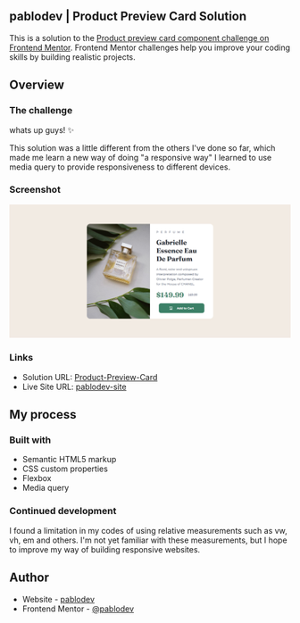 ## pablodev | Product Preview Card Solution

This is a solution to the [Product preview card component challenge on Frontend Mentor](https://www.frontendmentor.io/challenges/product-preview-card-component-GO7UmttRfa). Frontend Mentor challenges help you improve your coding skills by building realistic projects. 



## Overview

### The challenge

whats up guys! ✨

This solution was a little different from the others I've done so far, which made me learn a new way of doing "a responsive way" I learned to use media query to provide responsiveness to different devices.


### Screenshot

![](./images/print-site.png)



### Links

- Solution URL: [Product-Preview-Card](https://github.com/Pabloodev/Product-Preview-Card)
- Live Site URL: [pablodev-site](https://pabloodev.github.io/Product-Preview-Card/)

## My process

### Built with

- Semantic HTML5 markup
- CSS custom properties
- Flexbox
- Media query


### Continued development

I found a limitation in my codes of using relative measurements such as vw, vh, em and others. I'm not yet familiar with these measurements, but I hope to improve my way of building responsive websites.


## Author

- Website - [pablodev](https://pabloodev.github.io/portifolio-pablo/)
- Frontend Mentor - [@pablodev](https://www.frontendmentor.io/profile/Pabloodev)

